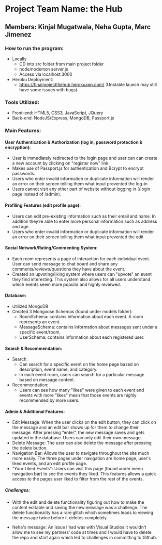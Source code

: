# Project Team Name: the Hub
## Members: Kinjal Mugatwala, Neha Gupta, Marc Jimenez

### How to run the program:
- Locally
    - CD into src folder from main project folder
    - node/nodemon server.js  
    - Access via localhost:3000
- Heroku Deployment:
    - https://finalprojectthehub.herokuapp.com/ (Unstable launch may still have some issues with bugs)

### Tools Utilized:
- Front-end: HTML5, CSS3, JavaScript, JQuery
- Back-end: NodeJS/Express, MongoDB, Passport.js


### Main Features:

#### User Authentication & Authorization (log in, password protection & encryption):
- User is immediately redirected to the login page and user can can create a new account by clicking on "register now" link.
- Makes use of Passport.js for authentication and Bcrypt to encrypt passwords.
- Users who enter invalid information or duplicate information will render an error on their screen telling them what input prevented the log-in
- Users cannot visit any other part of website without logging in (/login page instead of /admin).

#### Profiling Features (edit profile page):
- Users can edit pre-existing information such as their email and name. In addition they’re able to enter more personal information such as address and age.
- Users who enter invalid information or duplicate information will render an error on their screen telling them what input prevented the edit

#### Social Network/Rating/Commenting System:
- Each room represents a page of interaction for each individual event. User can send message to chat board and share any comments/reviews/questions they have about the event. 
- Created an upvoting/liking system where users can "upvote" an event they find interesting. This system also allows for all users understand which events seem more popular and highly reviewed.

#### Database:
- Utilized MongoDB 
- Created 3 Mongoose Schemas (found under models folder):
    - RoomSchema: contains information about each event. A room represents an event.
    - MessageSchema: contains information about messages sent under a specific event/room.
    - UserSchema: contains information about each registered user.

#### Search & Recommendation:
- Search:
    - Can search for a specific event on the home page based on description, event name, and category.
    - In each event room, users can search for a particular message based on message content.
- Recommendation:
    - Users can see how many "likes" were given to each event and events with more "likes" mean that those events are highly recommended by more users.

#### Admin & Additional Features:
- Edit Message: When the user clicks on the edit button, they can click on the message and an edit bar shows up for them to change their message. After pressing “enter”, the new message saves and gets updated in the database. Users can only edit their own message.
- Delete Message: The user can also delete the message after pressing the delete button.
- Navigation Bar: Allows the user to navigate throughout the site much more easily. The three pages under navigation are home page, user's liked events, and an edit profile page.
- "Your Liked Events": Users can visit this page (found under menu navigation bar) to see the events they liked. This features allows a quick access to the pages user liked to filter from the rest of the events.


##### Challenges: 
- With the edit and delete functionality figuring out how to make the content editable and saving the new message was a challenge. The delete functionality has a rare glitch which sometimes leads to viewing the message twice before it deletes completely. 

- Neha's message: An issue I had was with Visual Studios it wouldn’t allow me to see my partners’ code at times and I would have to delete the repo and start again which led to challenges in committing to Github.


